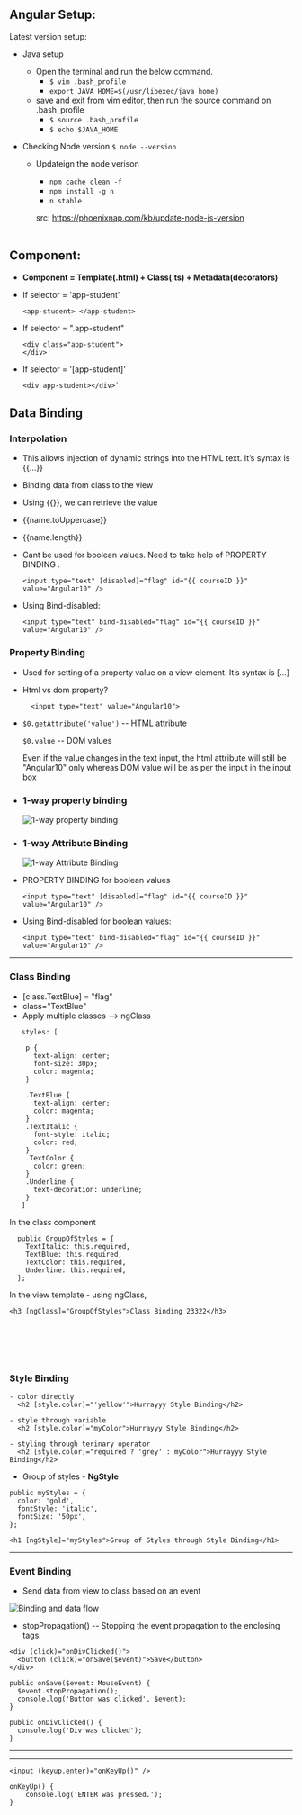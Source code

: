## Angular Setup:

Latest version setup:
- Java setup
  - Open the terminal and run the below command.
    - `$ vim .bash_profile`
    - `export JAVA_HOME=$(/usr/libexec/java_home)`
  - save and exit from vim editor, then run the source command on .bash_profile
    - `$ source .bash_profile`
    - `$ echo $JAVA_HOME`

- Checking Node version
    `$ node --version`
  - Updateign the node verison
     - `npm cache clean -f`
     - `npm install -g n`
     - `n stable`
  
    src: https://phoenixnap.com/kb/update-node-js-version
<br></br>

## Component:
- **Component = Template(.html) + Class(.ts) + Metadata(decorators)**

- If selector = 'app-student'
  ```language
  <app-student> </app-student>  
- If selector = ".app-student"
  ```language
  <div class="app-student">
  </div>
- If selector = '[app-student]'
  ```language
  <div app-student></div>`

## Data Binding

### Interpolation
 - This allows injection of dynamic strings into the HTML text. It’s syntax is {{…}} 
 - Binding data from class to the view
 - Using {{}}, we can retrieve the value
 - {{name.toUppercase}}
 - {{name.length}}
 - Cant be used for boolean values. Need to take help of PROPERTY BINDING .
    ``` 
    <input type="text" [disabled]="flag" id="{{ courseID }}" value="Angular10" />
    ```

  - Using Bind-disabled:
    ```
    <input type="text" bind-disabled="flag" id="{{ courseID }}" value="Angular10" />
    ``` 


### Property Binding
- Used for setting of a property value on a view element. It’s syntax is […]
- Html vs dom property?
  ```
    <input type="text" value="Angular10">
  
- `$0.getAttribute('value')`   -- HTML attribute

  `$0.value`   -- DOM values

    Even if the value changes in the text input, the html attribute will still be "Angular10" only whereas DOM value will be as per the input in the input box
  
- ### 1-way property binding
  ![1-way property binding](http://geoff-fox.com/wp-content/uploads/2017/03/property-binding.png)

- ### 1-way Attribute Binding
  ![1-way Attribute Binding](http://geoff-fox.com/wp-content/uploads/2017/03/attribute-binding.png)

- PROPERTY BINDING for boolean values
  ``` 
  <input type="text" [disabled]="flag" id="{{ courseID }}" value="Angular10" />
  ```

- Using Bind-disabled for boolean values:
  ```
  <input type="text" bind-disabled="flag" id="{{ courseID }}" value="Angular10" />
  ``` 


----------
### Class Binding
 - [class.TextBlue] = "flag"
 - class="TextBlue"
 - Apply multiple classes --> ngClass
  ```
     styles: [
    
      p {
        text-align: center;
        font-size: 30px;
        color: magenta;
      }

      .TextBlue {
        text-align: center;
        color: magenta;
      }
      .TextItalic {
        font-style: italic;
        color: red;
      }
      .TextColor {
        color: green;
      }
      .Underline {
        text-decoration: underline;
      }
     ]
```

In the class component
```
  public GroupOfStyles = {
    TextItalic: this.required,
    TextBlue: this.required,
    TextColor: this.required,
    Underline: this.required,
  };
```

In the view template - using ngClass,

`<h3 [ngClass]="GroupOfStyles">Class Binding 23322</h3>`

<br></br>
----------
### Style Binding
```
- color directly
  <h2 [style.color]="'yellow'">Hurrayyy Style Binding</h2>

- style through variable
  <h2 [style.color]="myColor">Hurrayyy Style Binding</h2>
  
- styling through terinary operator
  <h2 [style.color]="required ? 'grey' : myColor">Hurrayyy Style Binding</h2>
```


- Group of styles - **NgStyle**
```
public myStyles = {
  color: 'gold',
  fontStyle: 'italic',
  fontSize: '50px',
};
```

`<h1 [ngStyle]="myStyles">Group of Styles through Style Binding</h1>`


----------
### Event Binding

- Send data from view to class based on an event

![Binding and data flow](https://miro.medium.com/max/1155/1*C1kgFbqTyVuckvJ3Z1lgeQ.png)

- stopPropagation() -- Stopping the event propagation to the enclosing tags.

```
<div (click)="onDivClicked()">
  <button (click)="onSave($event)">Save</button>
</div>
```
```
public onSave($event: MouseEvent) {
  $event.stopPropagation();
  console.log('Button was clicked', $event);
}

public onDivClicked() {
  console.log('Div was clicked');
}
```

----------



----------
`<input (keyup.enter)="onKeyUp()" />`

```
onKeyUp() {
    console.log('ENTER was pressed.');
}
```
